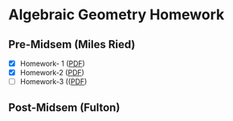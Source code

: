 ﻿# Algebraic Geometry Homework
 ## Pre-Midsem (Miles Ried)
- [x] Homework- 1 ([PDF](./Pdf/HW1.pdf))
- [x] Homework-2 ([PDF](./Pdf/HW12.pdf))
- [ ]  Homework-3 (([PDF](./Pdf/HW3.pdf))
 ## Post-Midsem (Fulton)
